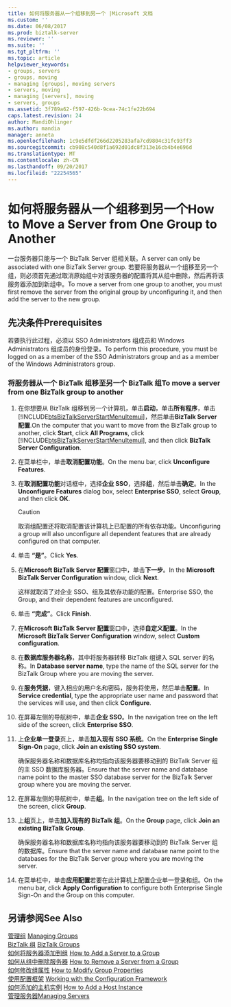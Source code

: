 ```yaml
---
title: 如何将服务器从一个组移到另一个 |Microsoft 文档
ms.custom: ''
ms.date: 06/08/2017
ms.prod: biztalk-server
ms.reviewer: ''
ms.suite: ''
ms.tgt_pltfrm: ''
ms.topic: article
helpviewer_keywords:
- groups, servers
- groups, moving
- managing [groups], moving servers
- servers, moving
- managing [servers], moving
- servers, groups
ms.assetid: 3f789a62-f597-426b-9cea-74c1fe22b694
caps.latest.revision: 24
author: MandiOhlinger
ms.author: mandia
manager: anneta
ms.openlocfilehash: 1c9e5dfdf266d2205283afa7cd9804c31fc93ff3
ms.sourcegitcommit: cb908c540d8f1a692d01dc8f313e16cb4b4e696d
ms.translationtype: MT
ms.contentlocale: zh-CN
ms.lasthandoff: 09/20/2017
ms.locfileid: "22254565"
---
```

# <a name="how-to-move-a-server-from-one-group-to-another"></a><span data-ttu-id="84c2e-102">如何将服务器从一个组移到另一个</span><span class="sxs-lookup"><span data-stu-id="84c2e-102">How to Move a Server from One Group to Another</span></span>
<span data-ttu-id="84c2e-103">一台服务器只能与一个 BizTalk Server 组相关联。</span><span class="sxs-lookup"><span data-stu-id="84c2e-103">A server can only be associated with one BizTalk Server group.</span></span> <span data-ttu-id="84c2e-104">若要将服务器从一个组移至另一个组，则必须首先通过取消原始组中对该服务器的配置将其从组中删除，然后再将该服务器添加到新组中。</span><span class="sxs-lookup"><span data-stu-id="84c2e-104">To move a server from one group to another, you must first remove the server from the original group by unconfiguring it, and then add the server to the new group.</span></span>  
  
## <a name="prerequisites"></a><span data-ttu-id="84c2e-105">先决条件</span><span class="sxs-lookup"><span data-stu-id="84c2e-105">Prerequisites</span></span>  
 <span data-ttu-id="84c2e-106">若要执行此过程，必须以 SSO Administrators 组成员和 Windows Administrators 组成员的身份登录。</span><span class="sxs-lookup"><span data-stu-id="84c2e-106">To perform this procedure, you must be logged on as a member of the SSO Administrators group and as a member of the Windows Administrators group.</span></span>  
  
### <a name="to-move-a-server-from-one-biztalk-group-to-another"></a><span data-ttu-id="84c2e-107">将服务器从一个 BizTalk 组移至另一个 BizTalk 组</span><span class="sxs-lookup"><span data-stu-id="84c2e-107">To move a server from one BizTalk group to another</span></span>  
  
1.  <span data-ttu-id="84c2e-108">在你想要从 BizTalk 组移到另一个计算机，单击**启动**，单击**所有程序**，单击[!INCLUDE[btsBizTalkServerStartMenuItemui](../includes/btsbiztalkserverstartmenuitemui-md.md)]，然后单击**BizTalk Server 配置**.</span><span class="sxs-lookup"><span data-stu-id="84c2e-108">On the computer that you want to move from the BizTalk group to another, click **Start**, click **All Programs**, click [!INCLUDE[btsBizTalkServerStartMenuItemui](../includes/btsbiztalkserverstartmenuitemui-md.md)], and then click **BizTalk Server Configuration**.</span></span>  
  
2.  <span data-ttu-id="84c2e-109">在菜单栏中，单击**取消配置功能**。</span><span class="sxs-lookup"><span data-stu-id="84c2e-109">On the menu bar, click **Unconfigure Features**.</span></span>  
  
3.  <span data-ttu-id="84c2e-110">在**取消配置功能**对话框中，选择**企业 SSO**，选择**组**，然后单击**确定**。</span><span class="sxs-lookup"><span data-stu-id="84c2e-110">In the **Unconfigure Features** dialog box, select **Enterprise SSO**, select **Group**, and then click **OK**.</span></span>  
  
    > [!CAUTION]
    >  <span data-ttu-id="84c2e-111">取消组配置还将取消配置该计算机上已配置的所有依存功能。</span><span class="sxs-lookup"><span data-stu-id="84c2e-111">Unconfiguring a group will also unconfigure all dependent features that are already configured on that computer.</span></span>  
  
4.  <span data-ttu-id="84c2e-112">单击 **“是”**。</span><span class="sxs-lookup"><span data-stu-id="84c2e-112">Click **Yes**.</span></span>  
  
5.  <span data-ttu-id="84c2e-113">在**Microsoft BizTalk Server 配置**窗口中，单击**下一步**。</span><span class="sxs-lookup"><span data-stu-id="84c2e-113">In the **Microsoft BizTalk Server Configuration** window, click **Next**.</span></span>  
  
     <span data-ttu-id="84c2e-114">这样就取消了对企业 SSO、组及其依存功能的配置。</span><span class="sxs-lookup"><span data-stu-id="84c2e-114">Enterprise SSO, the Group, and their dependent features are unconfigured.</span></span>  
  
6.  <span data-ttu-id="84c2e-115">单击 **“完成”**。</span><span class="sxs-lookup"><span data-stu-id="84c2e-115">Click **Finish**.</span></span>  
  
7.  <span data-ttu-id="84c2e-116">在**Microsoft BizTalk Server 配置**窗口中，选择**自定义配置**。</span><span class="sxs-lookup"><span data-stu-id="84c2e-116">In the **Microsoft BizTalk Server Configuration** window, select **Custom configuration**.</span></span>  
  
8.  <span data-ttu-id="84c2e-117">在**数据库服务器名称**，其中将服务器转移 BizTalk 组键入 SQL server 的名称。</span><span class="sxs-lookup"><span data-stu-id="84c2e-117">In **Database server name**, type the name of the SQL server for the BizTalk Group where you are moving the server.</span></span>  
  
9. <span data-ttu-id="84c2e-118">在**服务凭据**，键入相应的用户名和密码，服务将使用，然后单击**配置**。</span><span class="sxs-lookup"><span data-stu-id="84c2e-118">In **Service credential**, type the appropriate user name and password that the services will use, and then click **Configure**.</span></span>  
  
10. <span data-ttu-id="84c2e-119">在屏幕左侧的导航树中，单击**企业 SSO**。</span><span class="sxs-lookup"><span data-stu-id="84c2e-119">In the navigation tree on the left side of the screen, click **Enterprise SSO**.</span></span>  
  
11. <span data-ttu-id="84c2e-120">上**企业单一登录**页上，单击**加入现有 SSO 系统**。</span><span class="sxs-lookup"><span data-stu-id="84c2e-120">On the **Enterprise Single Sign-On** page, click **Join an existing SSO system**.</span></span>  
  
     <span data-ttu-id="84c2e-121">确保服务器名称和数据库名称均指向该服务器要移动到的 BizTalk Server 组的主 SSO 数据库服务器。</span><span class="sxs-lookup"><span data-stu-id="84c2e-121">Ensure that the server name and database name point to the master SSO database server for the BizTalk Server group where you are moving the server.</span></span>  
  
12. <span data-ttu-id="84c2e-122">在屏幕左侧的导航树中，单击**组**。</span><span class="sxs-lookup"><span data-stu-id="84c2e-122">In the navigation tree on the left side of the screen, click **Group**.</span></span>  
  
13. <span data-ttu-id="84c2e-123">上**组**页上，单击**加入现有的 BizTalk 组**。</span><span class="sxs-lookup"><span data-stu-id="84c2e-123">On the **Group** page, click **Join an existing BizTalk Group**.</span></span>  
  
     <span data-ttu-id="84c2e-124">确保服务器名称和数据库名称均指向该服务器要移动到的 BizTalk Server 组的数据库。</span><span class="sxs-lookup"><span data-stu-id="84c2e-124">Ensure that the server name and database name point to the databases for the BizTalk Server group where you are moving the server.</span></span>  
  
14. <span data-ttu-id="84c2e-125">在菜单栏中，单击**应用配置**若要在此计算机上配置企业单一登录和组。</span><span class="sxs-lookup"><span data-stu-id="84c2e-125">On the menu bar, click **Apply Configuration** to configure both Enterprise Single Sign-On and the Group on this computer.</span></span>  
  
## <a name="see-also"></a><span data-ttu-id="84c2e-126">另请参阅</span><span class="sxs-lookup"><span data-stu-id="84c2e-126">See Also</span></span>  
 <span data-ttu-id="84c2e-127">[管理组](../core/managing-groups.md) </span><span class="sxs-lookup"><span data-stu-id="84c2e-127">[Managing Groups](../core/managing-groups.md) </span></span>  
 <span data-ttu-id="84c2e-128">[BizTalk 组](../core/biztalk-groups.md) </span><span class="sxs-lookup"><span data-stu-id="84c2e-128">[BizTalk Groups](../core/biztalk-groups.md) </span></span>  
 <span data-ttu-id="84c2e-129">[如何将服务器添加到组](../core/how-to-add-a-server-to-a-group.md) </span><span class="sxs-lookup"><span data-stu-id="84c2e-129">[How to Add a Server to a Group](../core/how-to-add-a-server-to-a-group.md) </span></span>  
 <span data-ttu-id="84c2e-130">[如何从组中删除服务器](../core/how-to-remove-a-server-from-a-group.md) </span><span class="sxs-lookup"><span data-stu-id="84c2e-130">[How to Remove a Server from a Group](../core/how-to-remove-a-server-from-a-group.md) </span></span>  
 <span data-ttu-id="84c2e-131">[如何修改组属性](../core/how-to-modify-group-properties.md) </span><span class="sxs-lookup"><span data-stu-id="84c2e-131">[How to Modify Group Properties](../core/how-to-modify-group-properties.md) </span></span>  
 <span data-ttu-id="84c2e-132">[使用配置框架](../install-and-config-guides/working-with-the-configuration-framework.md) </span><span class="sxs-lookup"><span data-stu-id="84c2e-132">[Working with the Configuration Framework](../install-and-config-guides/working-with-the-configuration-framework.md) </span></span>  
 <span data-ttu-id="84c2e-133">[如何添加的主机实例](../core/how-to-add-a-host-instance.md) </span><span class="sxs-lookup"><span data-stu-id="84c2e-133">[How to Add a Host Instance](../core/how-to-add-a-host-instance.md) </span></span>  
 [<span data-ttu-id="84c2e-134">管理服务器</span><span class="sxs-lookup"><span data-stu-id="84c2e-134">Managing Servers</span></span>](../core/managing-servers.md)